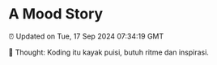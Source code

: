 # A Mood Story

⏰ Updated on Tue, 17 Sep 2024 07:34:19 GMT

💭 Thought: Koding itu kayak puisi, butuh ritme dan inspirasi.

